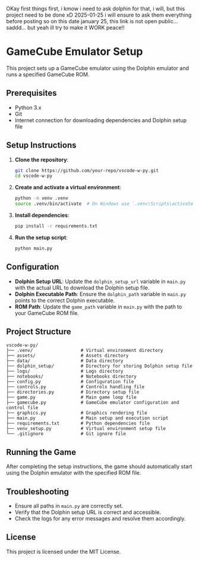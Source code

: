 OKay first things first, i kmow i need to ask dolphin for that, i will, but this project need to be done xD 2025-01-25
i will ensure to ask them everything before posting so on this date january 25, this link is not open public... saddd... but yeah ill try to make it WORK peace!!




# GameCube Emulator Setup

This project sets up a GameCube emulator using the Dolphin emulator and runs a specified GameCube ROM.

## Prerequisites

- Python 3.x
- Git
- Internet connection for downloading dependencies and Dolphin setup file

## Setup Instructions

1. **Clone the repository**:
    ```sh
    git clone https://github.com/your-repo/vscode-w-py.git
    cd vscode-w-py
    ```

2. **Create and activate a virtual environment**:
    ```sh
    python -m venv .venv
    source .venv/bin/activate  # On Windows use `.venv\Scripts\activate`
    ```

3. **Install dependencies**:
    ```sh
    pip install -r requirements.txt
    ```

4. **Run the setup script**:
    ```sh
    python main.py
    ```

## Configuration

- **Dolphin Setup URL**: Update the `dolphin_setup_url` variable in `main.py` with the actual URL to download the Dolphin setup file.
- **Dolphin Executable Path**: Ensure the `dolphin_path` variable in `main.py` points to the correct Dolphin executable.
- **ROM Path**: Update the `game_path` variable in `main.py` with the path to your GameCube ROM file.

## Project Structure

```
vscode-w-py/
├── .venv/                  # Virtual environment directory
├── assets/                 # Assets directory
├── data/                   # Data directory
├── dolphin_setup/          # Directory for storing Dolphin setup file
├── logs/                   # Logs directory
├── notebooks/              # Notebooks directory
├── config.py               # Configuration file
├── controls.py             # Controls handling file
├── directories.py          # Directory setup file
├── game.py                 # Main game loop file
├── gamecube.py             # GameCube emulator configuration and control file
├── graphics.py             # Graphics rendering file
├── main.py                 # Main setup and execution script
├── requirements.txt        # Python dependencies file
├── venv_setup.py           # Virtual environment setup file
└── .gitignore              # Git ignore file
```

## Running the Game

After completing the setup instructions, the game should automatically start using the Dolphin emulator with the specified ROM file.

## Troubleshooting

- Ensure all paths in `main.py` are correctly set.
- Verify that the Dolphin setup URL is correct and accessible.
- Check the logs for any error messages and resolve them accordingly.

## License

This project is licensed under the MIT License.
